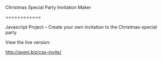 Christmas Special Party Invitation Maker

============

Javascript Project – Create your own invitation to the Christmas-special party

View the live version:

http://aveni.biz/csp-invite/